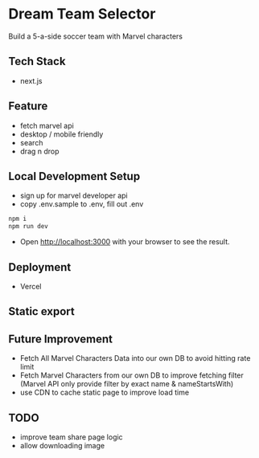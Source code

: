 # Dream Team Selector
Build a 5-a-side soccer team with Marvel characters

## Tech Stack
- next.js

## Feature
- fetch marvel api
- desktop / mobile friendly
- search
- drag n drop

## Local Development Setup
- sign up for marvel developer api
- copy .env.sample to .env, fill out .env
```bash
npm i
npm run dev
```
- Open [http://localhost:3000](http://localhost:3000) with your browser to see the result.

## Deployment
- Vercel

## Static export

## Future Improvement
- Fetch All Marvel Characters Data into our own DB to avoid hitting rate limit
- Fetch Marvel Characters from our own DB to improve fetching filter (Marvel API only provide filter by exact name & nameStartsWith)
- use CDN to cache static page to improve load time

## TODO
- improve team share page logic
- allow downloading image
